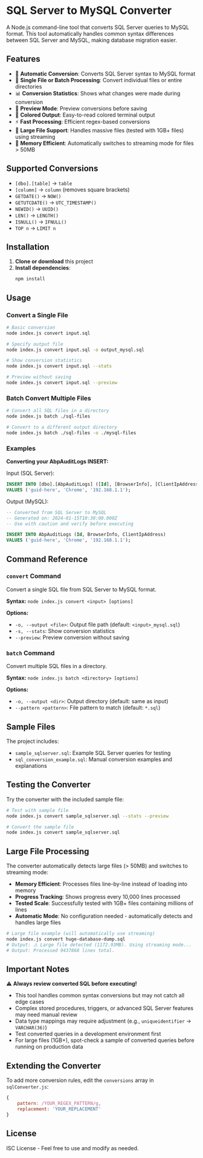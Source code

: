 # SQL Server to MySQL Converter

A Node.js command-line tool that converts SQL Server queries to MySQL format. This tool automatically handles common syntax differences between SQL Server and MySQL, making database migration easier.

## Features

- 🔄 **Automatic Conversion**: Converts SQL Server syntax to MySQL format
- 📁 **Single File or Batch Processing**: Convert individual files or entire directories
- 📊 **Conversion Statistics**: Shows what changes were made during conversion
- 👀 **Preview Mode**: Preview conversions before saving
- 🎨 **Colored Output**: Easy-to-read colored terminal output
- ⚡ **Fast Processing**: Efficient regex-based conversions
- 🚀 **Large File Support**: Handles massive files (tested with 1GB+ files) using streaming
- 💾 **Memory Efficient**: Automatically switches to streaming mode for files > 50MB

## Supported Conversions

- `[dbo].[table]` → `table`
- `[column]` → `column` (removes square brackets)
- `GETDATE()` → `NOW()`
- `GETUTCDATE()` → `UTC_TIMESTAMP()`
- `NEWID()` → `UUID()`
- `LEN()` → `LENGTH()`
- `ISNULL()` → `IFNULL()`
- `TOP n` → `LIMIT n`

## Installation

1. **Clone or download** this project
2. **Install dependencies**:
   ```bash
   npm install
   ```

## Usage

### Convert a Single File

```bash
# Basic conversion
node index.js convert input.sql

# Specify output file
node index.js convert input.sql -o output_mysql.sql

# Show conversion statistics
node index.js convert input.sql --stats

# Preview without saving
node index.js convert input.sql --preview
```

### Batch Convert Multiple Files

```bash
# Convert all SQL files in a directory
node index.js batch ./sql-files

# Convert to a different output directory
node index.js batch ./sql-files -o ./mysql-files
```

### Examples

**Converting your AbpAuditLogs INSERT:**

Input (SQL Server):
```sql
INSERT INTO [dbo].[AbpAuditLogs] ([Id], [BrowserInfo], [ClientIpAddress]) 
VALUES ('guid-here', 'Chrome', '192.168.1.1');
```

Output (MySQL):
```sql
-- Converted from SQL Server to MySQL
-- Generated on: 2024-01-15T10:30:00.000Z
-- Use with caution and verify before executing

INSERT INTO AbpAuditLogs (Id, BrowserInfo, ClientIpAddress) 
VALUES ('guid-here', 'Chrome', '192.168.1.1');
```

## Command Reference

### `convert` Command
Convert a single SQL file from SQL Server to MySQL format.

**Syntax:** `node index.js convert <input> [options]`

**Options:**
- `-o, --output <file>`: Output file path (default: `<input>_mysql.sql`)
- `-s, --stats`: Show conversion statistics
- `--preview`: Preview conversion without saving

### `batch` Command
Convert multiple SQL files in a directory.

**Syntax:** `node index.js batch <directory> [options]`

**Options:**
- `-o, --output <dir>`: Output directory (default: same as input)
- `--pattern <pattern>`: File pattern to match (default: `*.sql`)

## Sample Files

The project includes:
- `sample_sqlserver.sql`: Example SQL Server queries for testing
- `sql_conversion_example.sql`: Manual conversion examples and explanations

## Testing the Converter

Try the converter with the included sample file:

```bash
# Test with sample file
node index.js convert sample_sqlserver.sql --stats --preview

# Convert the sample file
node index.js convert sample_sqlserver.sql
```

## Large File Processing

The converter automatically detects large files (> 50MB) and switches to streaming mode:

- **Memory Efficient**: Processes files line-by-line instead of loading into memory
- **Progress Tracking**: Shows progress every 10,000 lines processed
- **Tested Scale**: Successfully tested with 1GB+ files containing millions of lines
- **Automatic Mode**: No configuration needed - automatically detects and handles large files

```bash
# Large file example (will automatically use streaming)
node index.js convert huge-database-dump.sql
# Output: ⚠️ Large file detected (1172.93MB). Using streaming mode...
# Output: Processed 9437868 lines total.
```

## Important Notes

⚠️ **Always review converted SQL before executing!**

- This tool handles common syntax conversions but may not catch all edge cases
- Complex stored procedures, triggers, or advanced SQL Server features may need manual review
- Data type mappings may require adjustment (e.g., `uniqueidentifier` → `VARCHAR(36)`)
- Test converted queries in a development environment first
- For large files (1GB+), spot-check a sample of converted queries before running on production data

## Extending the Converter

To add more conversion rules, edit the `conversions` array in `sqlConverter.js`:

```javascript
{
    pattern: /YOUR_REGEX_PATTERN/g,
    replacement: 'YOUR_REPLACEMENT'
}
```

## License

ISC License - Feel free to use and modify as needed. 
